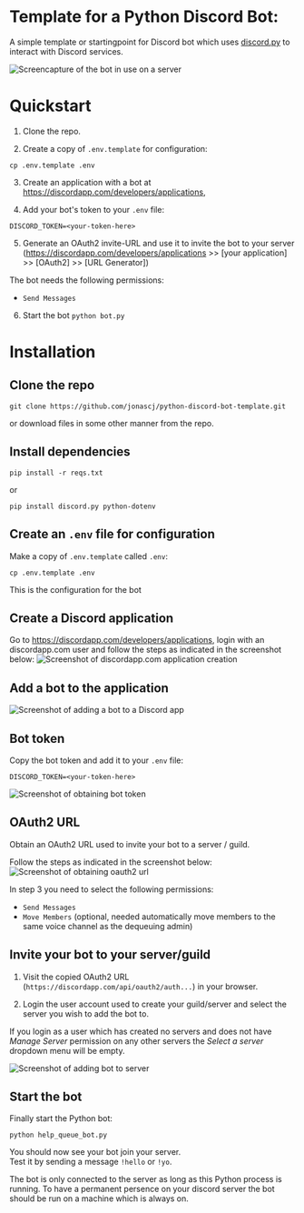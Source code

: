 # Template for a Python Discord Bot: 
A simple template or startingpoint for Discord bot 
which uses [discord.py](https://discordpy.readthedocs.io/en/latest/index.html)
to interact with Discord services.

![Screencapture of the bot in use on a server](docs/showcase.gif)


# Quickstart
1. Clone the repo.

2. Create a copy of `.env.template` for configuration:
```
cp .env.template .env
```

3. Create an application with a bot at
<https://discordapp.com/developers/applications>,

4. Add your bot's token to your `.env` file:
```
DISCORD_TOKEN=<your-token-here>
```

5. Generate an OAuth2 invite-URL and use it to invite the bot to your server
(<https://discordapp.com/developers/applications> >>  [your application] >> [OAuth2] >> [URL Generator])

The bot needs the following permissions:
* `Send Messages`


6. Start the bot `python bot.py`


# Installation 

## Clone the repo
```
git clone https://github.com/jonascj/python-discord-bot-template.git
```

or download files in some other manner from the repo.

## Install dependencies 
```
pip install -r reqs.txt
```
or
```
pip install discord.py python-dotenv
```
## Create an `.env` file for configuration
Make a copy of `.env.template` called `.env`:
```
cp .env.template .env
```
This is the configuration for the bot

## Create a Discord application 
Go to <https://discordapp.com/developers/applications>,
login with an discordapp.com user
and follow the steps as indicated in the screenshot below:
![Screenshot of discordapp.com application creation](docs/discord-create-application.png)

## Add a bot to the application
![Screenshot of adding a bot to a Discord app](docs/discord-add-bot.png)

## Bot token
Copy the bot token and add it to your `.env` file:
```
DISCORD_TOKEN=<your-token-here>
```
![Screenshot of obtaining bot token](docs/discord-bot-token.png)

## OAuth2 URL
Obtain an OAuth2 URL used to invite your bot to a server / guild.

Follow the steps as indicated in the screenshot below: 
![Screenshot of obtaining oauth2 url](docs/discord-bot-oauth-link.png)

In step 3 you need to select the following permissions: 
* `Send Messages`
* `Move Members` (optional, needed automatically move
members to the same voice channel as the dequeuing admin)

## Invite your bot to your server/guild
1. Visit the copied OAuth2 URL (`https://discordapp.com/api/oauth2/auth...`)
in your browser.

2. Login the user account used to create your guild/server
and select the server you wish to add the bot to.

If you login as a user which has created no servers
and does not have *Manage Server* permission on any other servers
the *Select a server* dropdown menu will be empty.

![Screenshot of adding bot to server](docs/discord-bot-add-to-server.png)



## Start the bot
Finally start the Python bot:
```
python help_queue_bot.py
```

You should now see your bot join your server.  
Test it by sending a message `!hello` or `!yo`.

The bot is only connected to the server as long as
this Python process is running.
To have a permanent persence on your discord server
the bot should be run on a machine which is always on.



